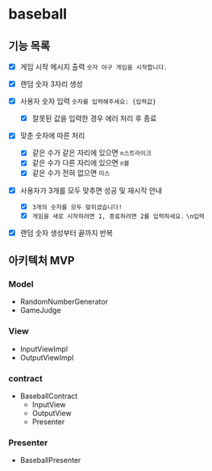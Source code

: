 # baseball

## 기능 목록
- [x] 게임 시작 메시지 출력 `숫자 야구 게임을 시작합니다.`
- [x] 랜덤 숫자 3자리 생성
- [x] 사용자 숫자 입력 `숫자를 입력해주세요: {입력값}`
  - [x] 잘못된 값을 입력한 경우 에러 처리 후 종료
- [X] 맞춘 숫자에 따른 처리
  - [x] 같은 수가 같은 자리에 있으면 `n스트라이크`
  - [x] 같은 수가 다른 자리에 있으면 `n볼`
  - [x] 같은 수가 전혀 없으면 `미스`
- [x] 사용자가 3개를 모두 맞추면 성공 및 재시작 안내
  - [x] `3개의 숫자를 모두 맞히셨습니다!`
  - [x] `게임을 새로 시작하려면 1, 종료하려면 2를 입력하세요.` `\n입력`
- [X] 랜덤 숫자 생성부터 끝까지 반복


## 아키텍처 MVP
### Model
- RandomNumberGenerator
- GameJudge
### View
- InputViewImpl
- OutputViewImpl
### contract
- BaseballContract
  - InputView
  - OutputView
  - Presenter
### Presenter
- BaseballPresenter